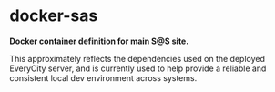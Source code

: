 # docker-sas

**Docker container definition for main S@S site.**

This approximately reflects the dependencies used on the deployed EveryCity server, and is currently used to help provide a reliable and consistent local dev environment across systems.
